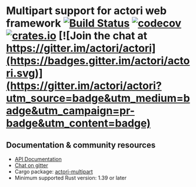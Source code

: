 # Multipart support for actori web framework [![Build Status](https://travis-ci.org/actori/actori-web.svg?branch=master)](https://travis-ci.org/actori/actori-web) [![codecov](https://codecov.io/gh/actori/actori-web/branch/master/graph/badge.svg)](https://codecov.io/gh/actori/actori-web) [![crates.io](https://meritbadge.herokuapp.com/actori-multipart)](https://crates.io/crates/actori-multipart) [![Join the chat at https://gitter.im/actori/actori](https://badges.gitter.im/actori/actori.svg)](https://gitter.im/actori/actori?utm_source=badge&utm_medium=badge&utm_campaign=pr-badge&utm_content=badge)

## Documentation & community resources

* [API Documentation](https://docs.rs/actori-multipart/)
* [Chat on gitter](https://gitter.im/actori/actori)
* Cargo package: [actori-multipart](https://crates.io/crates/actori-multipart)
* Minimum supported Rust version: 1.39 or later

